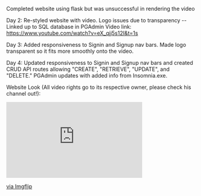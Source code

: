 Completed website using flask but was unsuccessful in rendering the video

Day 2: Re-styled website with video. Logo issues due to transparency -- Linked up to SQL database in PGAdmin
Video link: https://www.youtube.com/watch?v=eX_qjj5s12I&t=1s

Day 3: Added responsiveness to Signin and Signup nav bars. Made logo transparent so it fits more smoothly onto the video. 

Day 4: Updated responsiveness to Signin and Signup nav bars and created CRUD API routes allowing "CREATE", "RETRIEVE", "UPDATE", and "DELETE." PGAdmin updates with added info from Insomnia.exe. 

Website Look (All video rights go to its respective owner, please check his channel out!):

<div style="width:360px;max-width:100%;"><div style="height:0;padding-bottom:56.11%;position:relative;"><iframe width="360" height="202" style="position:absolute;top:0;left:0;width:100%;height:100%;" frameBorder="0" src="https://imgflip.com/embed/5iq9ub"></iframe></div><p><a href="https://imgflip.com/gif/5iq9ub">via Imgflip</a></p></div>
